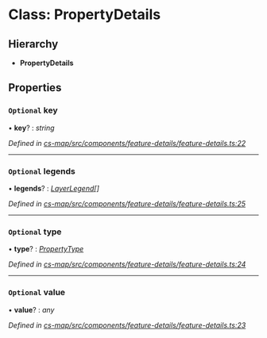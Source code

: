 # Class: PropertyDetails

## Hierarchy

* **PropertyDetails**

## Properties

### `Optional` key

• **key**? : *string*

*Defined in [cs-map/src/components/feature-details/feature-details.ts:22](https://github.com/RichardHovenkamp/csnext/blob/d817caa/packages/cs-map/src/components/feature-details/feature-details.ts#L22)*

___

### `Optional` legends

• **legends**? : *[LayerLegend](../interfaces/_cs_map_src_classes_layer_legend_.layerlegend.md)[]*

*Defined in [cs-map/src/components/feature-details/feature-details.ts:25](https://github.com/RichardHovenkamp/csnext/blob/d817caa/packages/cs-map/src/components/feature-details/feature-details.ts#L25)*

___

### `Optional` type

• **type**? : *[PropertyType](_cs_map_src_classes_feature_type_.propertytype.md)*

*Defined in [cs-map/src/components/feature-details/feature-details.ts:24](https://github.com/RichardHovenkamp/csnext/blob/d817caa/packages/cs-map/src/components/feature-details/feature-details.ts#L24)*

___

### `Optional` value

• **value**? : *any*

*Defined in [cs-map/src/components/feature-details/feature-details.ts:23](https://github.com/RichardHovenkamp/csnext/blob/d817caa/packages/cs-map/src/components/feature-details/feature-details.ts#L23)*
